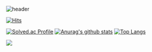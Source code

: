 ![header](https://capsule-render.vercel.app/api?type=egg&color=auto&text=%20Sohee%20Ha%20%20&height=200&fontSize=80)

[![Hits](https://hits.seeyoufarm.com/api/count/incr/badge.svg?url=https%3A%2F%2Fgithub.com%2F%2508ihyraxi&count_bg=%23C9C9C9&title_bg=%23868686&icon=&icon_color=%23E7E7E7&title=hits&edge_flat=false)](https://hits.seeyoufarm.com)


[![Solved.ac Profile](http://mazassumnida.wtf/api/v2/generate_badge?boj=hyrax)](https://solved.ac/hyrax/) [![Anurag's github stats](https://github-readme-stats.vercel.app/api?username=ihyraxi&show_icons=true&theme={theme})](https://github.com/ihyraxi/github-readme-stats)
[![Top Langs](https://github-readme-stats.vercel.app/api/top-langs/?username=ihyraxi&layout=compact)](https://github.com/anuraghazra/github-readme-stats)

<img src="https://img.shields.io/badge/-C-A8B9CC?style=flat-square&logo=C&logoColor=black"/>
